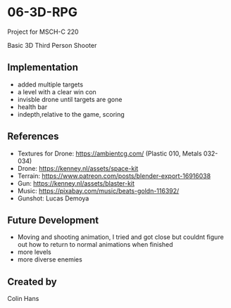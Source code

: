 # 06-3D-RPG
Project for MSCH-C 220


Basic 3D Third Person Shooter
## Implementation
+ added multiple targets
+ a level with a clear win con
+ invisble drone until targets are gone
+ health bar
+ indepth,relative to the game, scoring

## References
+ Textures for Drone: https://ambientcg.com/ (Plastic 010, Metals 032-034)
+ Drone: https://kenney.nl/assets/space-kit
+ Terrain: https://www.patreon.com/posts/blender-export-16916038
+ Gun: https://kenney.nl/assets/blaster-kit
+ Music: https://pixabay.com/music/beats-goldn-116392/
+ Gunshot: Lucas Demoya

## Future Development
+ Moving and shooting animation, I tried and got close but couldnt figure out how to return to normal animations when finished
+ more levels
+ more diverse enemies

## Created by
Colin Hans
